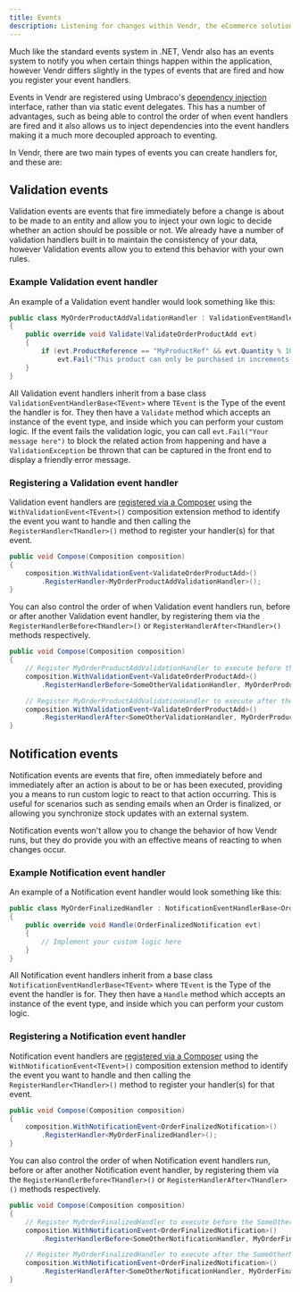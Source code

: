 ```yaml
---
title: Events
description: Listening for changes within Vendr, the eCommerce solution for Umbraco v8+
---
```


Much like the standard events system in .NET, Vendr also has an events system to notify you when certain things happen within the application, however Vendr differs slightly in the types of events that are fired and how you register your event handlers.

Events in Vendr are registered using Umbraco's [dependency injection](../dependency-injection/) interface, rather than via static event delegates. This has a number of advantages, such as being able to control the order of when event handlers are fired and it also allows us to inject dependencies into the event handlers making it a much more decoupled approach to eventing. 

In Vendr, there are two main types of events you can create handlers for, and these are:

## Validation events

Validation events are events that fire immediately before a change is about to be made to an entity and allow you to inject your own logic to decide whether an action should be possible or not. We already have a number of validation handlers built in to maintain the consistency of your data, however Validation events allow you to extend this behavior with your own rules.

### Example Validation event handler

An example of a Validation event handler would look something like this:

````csharp
public class MyOrderProductAddValidationHandler : ValidationEventHandlerBase<ValidateOrderProductAdd>
{
    public override void Validate(ValidateOrderProductAdd evt)
    {
        if (evt.ProductReference == "MyProductRef" && evt.Quantity % 10 == 0)
            evt.Fail("This product can only be purchased in increments of 10");
    }
}

````

All Validation event handlers inherit from a base class `ValidationEventHandlerBase<TEvent>` where `TEvent` is the Type of the event the handler is for. They then have a `Validate` method which accepts an instance of the event type, and inside which you can perform your custom logic. If the event fails the validation logic, you can call `evt.Fail("Your message here")` to block the related action from happening and have a `ValidationException` be thrown that can be captured in the front end to display a friendly error message.

### Registering a Validation event handler

Validation event handlers are [registered via a Composer](../dependency-injection/#registering-dependencies) using the `WithValidationEvent<TEvent>()` composition extension method to identify the event you want to handle and then calling the `RegisterHandler<THandler>()` method to register your handler(s) for that event.


````csharp
public void Compose(Composition composition)
{
    composition.WithValidationEvent<ValidateOrderProductAdd>()
        .RegisterHandler<MyOrderProductAddValidationHandler>();
}
````

You can also control the order of when Validation event handlers run, before or after another Validation event handler, by registering them via the `RegisterHandlerBefore<THandler>()` or `RegisterHandlerAfter<THandler>()` methods respectively.

````csharp
public void Compose(Composition composition)
{
    // Register MyOrderProductAddValidationHandler to execute before the SomeOtherValidationHandler handler
    composition.WithValidationEvent<ValidateOrderProductAdd>()
        .RegisterHandlerBefore<SomeOtherValidationHandler, MyOrderProductAddValidationHandler>();

    // Register MyOrderProductAddValidationHandler to execute after the SomeOtherValidationHandler handler
    composition.WithValidationEvent<ValidateOrderProductAdd>()
        .RegisterHandlerAfter<SomeOtherValidationHandler, MyOrderProductAddValidationHandler>();
}
````

## Notification events


Notification events are events that fire, often immediately before and immediately after an action is about to be or has been executed, providing  you a means to run custom logic to react to that action occurring. This is useful for scenarios such as sending emails when an Order is finalized, or allowing you synchronize stock updates with an external system.

Notification events won't allow you to change the behavior of how Vendr runs, but they do provide you with an effective means of reacting to when changes occur.

### Example Notification event handler

An example of a Notification event handler would look something like this:

````csharp
public class MyOrderFinalizedHandler : NotificationEventHandlerBase<OrderFinalizedNotification>
{
    public override void Handle(OrderFinalizedNotification evt)
    {
        // Implement your custom logic here
    }
}

````

All Notification event handlers inherit from a base class `NotificationEventHandlerBase<TEvent>` where `TEvent` is the Type of the event the handler is for. They then have a `Handle` method which accepts an instance of the event type, and inside which you can perform your custom logic. 

### Registering a Notification event handler

Notification event handlers are [registered via a Composer](../dependency-injection/#registering-dependencies) using the `WithNotificationEvent<TEvent>()` composition extension method to identify the event you want to handle and then calling the `RegisterHandler<THandler>()` method to register your handler(s) for that event.


````csharp
public void Compose(Composition composition)
{
    composition.WithNotificationEvent<OrderFinalizedNotification>()
        .RegisterHandler<MyOrderFinalizedHandler>();
}
````

You can also control the order of when Notification event handlers run, before or after another Notification event handler, by registering them via the `RegisterHandlerBefore<THandler>()` or `RegisterHandlerAfter<THandler>()` methods respectively.

````csharp
public void Compose(Composition composition)
{
    // Register MyOrderFinalizedHandler to execute before the SomeOtherNotificationHandler handler
    composition.WithNotificationEvent<OrderFinalizedNotification>()
        .RegisterHandlerBefore<SomeOtherNotificationHandler, MyOrderFinalizedHandler>();

    // Register MyOrderFinalizedHandler to execute after the SomeOtherNotificationHandler handler
    composition.WithNotificationEvent<OrderFinalizedNotification>()
        .RegisterHandlerAfter<SomeOtherNotificationHandler, MyOrderFinalizedHandler>();
}
````